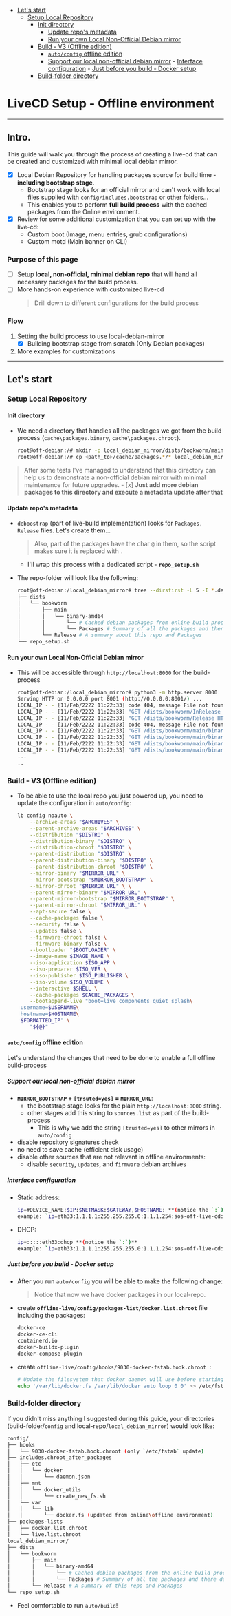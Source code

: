 - [Let's start](#lets-start)
	- [Setup Local Repository](#setup-local-repository)
   		- [Init directory](#init-directory)
     		- [Update repo's metadata](#update-repos-metadata)
       		- [Run your own Local Non-Official Debian mirror](#run-your-own-local-non-official-debian-mirror)
        - [Build - V3 (Offline edition)](#build---v3-offline-edition)
        	- [`auto/config` offline edition](#autoconfig-offline-edition)
			- [Support our local non-official debian mirror](#support-our-local-non-official-debian-mirror)
            		- [Interface configuration](#interface-configuration)
              		- [Just before you build - Docker setup](#just-before-you-build---docker-setup)
		- [Build-folder directory](#build-folder-directory)
		
# LiveCD Setup - Offline environment
------------

## Intro.
This guide will walk you through the process of creating a live-cd that can be created and customized with minimal local debian mirror.
- [x] Local Debian Repository for handling packages source for build time - **including bootstrap stage**.
	-  Bootstrap stage looks for an official mirror and can't work with local files supplied with `config/includes.bootstrap` or other folders...
	-  This enables you to perform **full build process** with the cached packages from the Online environment.
- [x] Review for some additional customization that you can set up with the live-cd:
	- Custom boot (Image, menu entries, grub configurations)
	- Custom motd (Main banner on CLI)

### Purpose of this page
- [ ] Setup **local, non-official, minimal debian repo** that will hand all necessary packages for the build process.
- [ ] More hands-on experience with customized live-cd
	>Drill down to different configurations for the build process

### Flow
1. Setting the build process to use local-debian-mirror
	- [x] Building bootstrap stage from scratch (Only Debian packages)
2. More examples for customizations

------------

## Let's start
### Setup Local Repository
#### Init directory
 - We need a directory that handles all the packages we got from the build process (`cache\packages.binary`, `cache\packages.chroot`).
	```bash
	root@off-debian:/# mkdir -p local_debian_mirror/dists/bookworm/main/binary-amd64
	root@off-debian:/# cp <path_to>/cache/packages.*/* local_debian_mirror/dists/bookworm/main/binary-amd64
	```
> After some tests I've managed to understand that this directory can help us to demonstrate a non-official debian mirror with minimal maintenance for future upgrades.
	- [x] **Just add more debian packages to this directory and execute a metadata update after that**

 #### Update repo's metadata
- `deboostrap` (part of live-build implementation) looks for `Packages, Release` files. Let's create them...
	> Also, part of the packages have the char `@` in them, so the script makes sure it is replaced with `.`

	- I'll wrap this process with a dedicated script - **`repo_setup.sh`**
- The repo-folder will look like the following:
	```bash
	root@off-debian:/local_debian_mirror# tree --dirsfirst -L 5 -I *.deb
	├── dists
	│   └── bookworm
	│       ├── main
	│       │   └── binary-amd64
	│       │       └── # Cached debian packages from online build process
	│       │       └── Packages # Summary of all the packages and there dependencies
	│       └── Release # A summary about this repo and Packages
	└── repo_setup.sh
	```


 #### Run your own Local Non-Official Debian mirror
 - This will be accessible through `http://localhost:8000` for the build-process
	 ```bash
	 root@off-debian:/local_debian_mirror# python3 -m http.server 8000
	 Serving HTTP on 0.0.0.0 port 8001 (http://0.0.0.0:8001/) ...
	LOCAL_IP - - [11/Feb/2222 11:22:33] code 404, message File not found
	LOCAL_IP - - [11/Feb/2222 11:22:33] "GET /dists/bookworm/InRelease HTTP/1.1" 404 -
	LOCAL_IP - - [11/Feb/2222 11:22:33] "GET /dists/bookworm/Release HTTP/1.1" 304 -
	LOCAL_IP - - [11/Feb/2222 11:22:33] code 404, message File not found
	LOCAL_IP - - [11/Feb/2222 11:22:33] "GET /dists/bookworm/main/binary-amd64/dctrl-tools_2.24-3%2bb1_amd64.deb HTTP/1.1" 200 -
	LOCAL_IP - - [11/Feb/2222 11:22:33] "GET /dists/bookworm/main/binary-amd64/libdbus-1-3_1.14.10-1%7edeb12u1_amd64.deb HTTP/1.1" 200 -
	LOCAL_IP - - [11/Feb/2222 11:22:33] "GET /dists/bookworm/main/binary-amd64/dbus-bin_1.14.10-1%7edeb12u1_amd64.deb HTTP/1.1" 200 -
	LOCAL_IP - - [11/Feb/2222 11:22:33] "GET /dists/bookworm/main/binary-amd64/dbus-session-bus-common_1.14.10-1%7edeb12u1_all.deb HTTP/1.1" 200 -
	...
	..
	 ```

### Build - V3 (Offline edition)
- To be able to use the local repo you just powered up, you need to update the configuration in `auto/config`:
	```bash
 	lb config noauto \
		--archive-areas "$ARCHIVES" \
		--parent-archive-areas "$ARCHIVES" \
		--distribution "$DISTRO" \
		--distribution-binary "$DISTRO" \
		--distribution-chroot "$DISTRO" \
		--parent-distribution "$DISTRO" \
		--parent-distribution-binary "$DISTRO" \
		--parent-distribution-chroot "$DISTRO" \
		--mirror-binary "$MIRROR_URL" \
		--mirror-bootstrap "$MIRROR_BOOTSTRAP" \
		--mirror-chroot "$MIRROR_URL" \ \
		--parent-mirror-binary "$MIRROR_URL" \
		--parent-mirror-bootstrap "$MIRROR_BOOTSTRAP" \
		--parent-mirror-chroot "$MIRROR_URL" \
		--apt-secure false \
		--cache-packages false \
		--security false \
		--updates false \
		--firmware-chroot false \
		--firmware-binary false \
		--bootloader "$BOOTLOADER" \
		--image-name $IMAGE_NAME \
		--iso-application $ISO_APP \
		--iso-preparer $ISO_VER \
		--iso-publisher $ISO_PUBLISHER \
		--iso-volume $ISO_VOLUME \
		--interactive $SHELL \
		--cache-packages $CACHE_PACKAGES \
		--bootappend-live "boot=live components quiet splash\
	 username=$USERNAME\
	 hostname=$HOSTNAME\
	 $FORMATTED_IP" \
		"${@}"
	```

#### `auto/config` offline edition
Let's understand the changes that need to be done to enable a full offline build-process
##### Support our local non-official debian mirror
- **`MIRROR_BOOTSTRAP` + `[trsuted=yes]` = `MIRROR_URL`**:
	- the bootstrap stage looks for the plain `http://localhost:8000` string.
	- other stages add this string to `sources.list` as part of the build-process
		- This is why we add the string `[trusted=yes]` to other mirrors in `auto/config`
- disable  repository signatures check
- no need to save cache (efficient disk usage)
- disable other sources that are not relevant in offline environments:
	- disable `security`, `updates`, and `firmware` debian archives

##### Interface configuration
- Static address:
	```bash
	ip=#DEVICE_NAME:$IP:$NETMASK:$GATEWAY,$HOSTNAME: **(notice the `:`)**
	example: `ip=eth33:1.1.1.1:255.255.255.0:1.1.1.254:sos-off-live-cd:`
	```
 - DHCP:
	```bash
	ip=:::::eth33:dhcp **(notice the `:`)**
	example: `ip=eth33:1.1.1.1:255.255.255.0:1.1.1.254:sos-off-live-cd:`
	``` 

##### Just before you build - Docker setup
- After you run `auto/config` you will be able to make the following change:
	>Notice that now we have docker packages in our local-repo.
-  create **`offline-live/config/packages-list/docker.list.chroot`** file including the packages:
	```bash
	docker-ce
	docker-ce-cli
	containerd.io
	docker-buildx-plugin
	docker-compose-plugin
	```
- create `offline-live/config/hooks/9030-docker-fstab.hook.chroot `:
	```bash
	# Update the filesystem that docker daemon will use before starting on boot
	echo '/var/lib/docker.fs /var/lib/docker auto loop 0 0' >> /etc/fstab
	```

### Build-folder directory
If you didn't miss anything I suggested during this guide, your directories (build-folder/`config` and local-repo/`local_debian_mirror`) would look like:
```bash
config/
├── hooks
│   └── 9030-docker-fstab.hook.chroot (only `/etc/fstab` update)
├── includes.chroot_after_packages
│   ├── etc
│   │   └── docker
│   │       └── daemon.json
│   ├── mnt
│   │   └── docker_utils
│   │       └── create_new_fs.sh
│   └── var
│   │   └── lib
│   │       └── docker.fs (updated from online\offline environment)
├── packages-lists
│   ├── docker.list.chroot
│   └── live.list.chroot
local_debian_mirror/
├── dists
│   └── bookworm
│       ├── main
│       │   └── binary-amd64
│       │       └── # Cached debian packages from the online build process
│       │       └── Packages # Summary of all the packages and there dependencies
│       └── Release # A summary of this repo and Packages
└── repo_setup.sh
```
- Feel comfortable to run `auto/build`!
